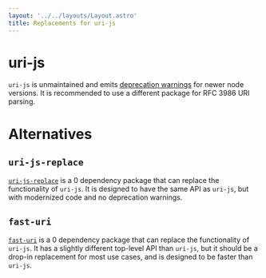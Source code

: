 ```yaml
---
layout: '../../layouts/Layout.astro'
title: Replacements for uri-js
---
```


# uri-js

`uri-js` is unmaintained and emits [deprecation warnings](https://github.com/garycourt/uri-js/pull/95) for newer node versions. It is recommended to use a different package for RFC 3986 URI parsing.

# Alternatives

## `uri-js-replace`

[`uri-js-replace`](https://www.npmjs.com/package/uri-js-replace) is a 0 dependency package that can replace the functionality of `uri-js`. It is designed to have the same API as `uri-js`, but with modernized code and no deprecation warnings.

## `fast-uri`

[`fast-uri`](https://www.npmjs.com/package/fast-uri) is a 0 dependency package that can replace the functionality of `uri-js`. It has a slightly different top-level API than `uri-js`, but it should be a drop-in replacement for most use cases, and is designed to be faster than `uri-js`.
